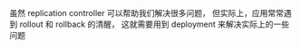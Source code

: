 虽然 replication controller 可以帮助我们解决很多问题， 但实际上，应用常常遇到 rollout 和 rollback 的清醒， 这就需要用到 deployment 来解决实际上的一些问题

